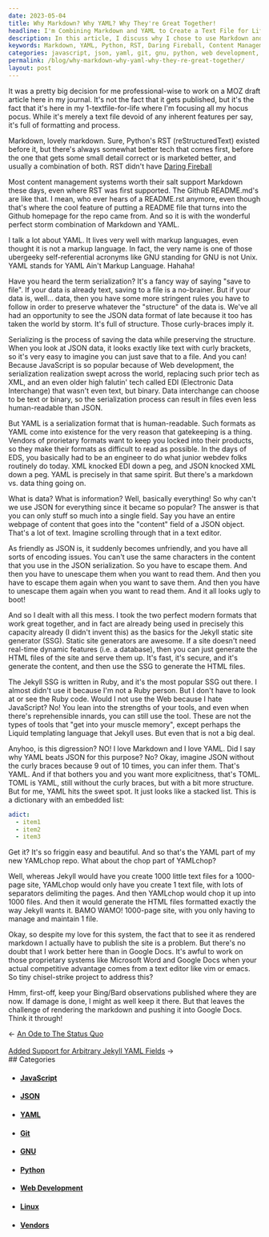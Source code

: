 ```yaml
---
date: 2023-05-04
title: Why Markdown? Why YAML? Why They're Great Together!
headline: I'm Combining Markdown and YAML to Create a Text File for Life!
description: In this article, I discuss why I chose to use Markdown and YAML together for my 1-textfile-for-life system. I explain why Markdown is popular and why YAML is a great serialization format that is human-readable. I also discuss the benefits of using a static site generator like Jekyll and how YAMLchop can help with creating a 1000-page site from 1 file. Finally, I explore how to render the markdown.
keywords: Markdown, YAML, Python, RST, Daring Fireball, Content Management Systems, Github, README.md, README.rst, Serialization, JSON, XML, EDI, Electronic Data Interchange, Binary, JavaScript, Web Development, YAML Ain't Markup Language, Structure, Curly-Braces, EDS, GNU, Unix, Gatekeeping, Proprietary Formats, Vendors, Human-Readable, JSON Data Format
categories: javascript, json, yaml, git, gnu, python, web development, linux, vendor
permalink: /blog/why-markdown-why-yaml-why-they-re-great-together/
layout: post
---
```



It was a pretty big decision for me professional-wise to work on a MOZ draft
article here in my journal. It's not the fact that it gets published, but it's
the fact that it's here in my 1-textfile-for-life where I'm focusing all my
hocus pocus. While it's merely a text file devoid of any inherent features per
say, it's full of formatting and process.

Markdown, lovely markdown. Sure, Python's RST (reStructuredText) existed before
it, but there's always somewhat better tech that comes first, before the one
that gets some small detail correct or is marketed better, and usually a
combination of both. RST didn't have [Daring
Fireball](https://daringfireball.net/projects/markdown/)

Most content management systems worth their salt support Markdown these days,
even where RST was first supported. The Github README.md's are like that. I
mean, who ever hears of a README.rst anymore, even though that's where the cool
feature of putting a README file that turns into the Github homepage for the
repo came from. And so it is with the wonderful perfect storm combination of
Markdown and YAML.

I talk a lot about YAML. It lives very well with markup languages, even thought
it is not a markup language. In fact, the very name is one of those ubergeeky
self-referential acronyms like GNU standing for GNU is not Unix. YAML stands
for YAML Ain't Markup Language. Hahaha!

Have you heard the term serialization? It's a fancy way of saying "save to
file". If your data is already text, saving to a file is a no-brainer. But if
your data is, well... data, then you have some more stringent rules you have to
follow in order to preserve whatever the "structure" of the data is. We've all
had an opportunity to see the JSON data format of late because it too has taken
the world by storm. It's full of structure. Those curly-braces imply it.

Serializing is the process of saving the data while preserving the structure.
When you look at JSON data, it looks exactly like text with curly brackets, so
it's very easy to imagine you can just save that to a file. And you can!
Because JavaScript is so popular because of Web development, the serialization
realization swept across the world, replacing such prior tech as XML, and an
even older high falutin' tech called EDI (Electronic Data Interchange) that
wasn't even text, but binary. Data interchange can choose to be text or binary,
so the serialization process can result in files even less human-readable than
JSON.

But YAML is a serialization format that is human-readable. Such formats as YAML
come into existence for the very reason that gatekeeping is a thing. Vendors of
prorietary formats want to keep you locked into their products, so they make
their formats as difficult to read as possible. In the days of EDS, you
basically had to be an engineer to do what junior webdev folks routinely do
today. XML knocked EDI down a peg, and JSON knocked XML down a peg. YAML is
precisely in that same spirit. But there's a markdown vs. data thing going on.

What is data? What is information? Well, basically everything! So why can't we
use JSON for everything since it became so popular? The answer is that you can
only stuff so much into a single field. Say you have an entire webpage of
content that goes into the "content" field of a JSON object. That's a lot of
text. Imagine scrolling through that in a text editor. 

As friendly as JSON is, it suddenly becomes unfriendly, and you have all sorts
of encoding issues. You can't use the same characters in the content that you
use in the JSON serialization. So you have to escape them. And then you have to
unescape them when you want to read them. And then you have to escape them
again when you want to save them. And then you have to unescape them again when
you want to read them. And it all looks ugly to boot!

And so I dealt with all this mess. I took the two perfect modern formats that
work great together, and in fact are already being used in precisely this
capacity already (I didn't invent this) as the basics for the Jekyll static
site generator (SSG). Static site generators are awesome. If a site doesn't
need real-time dynamic features (i.e. a database), then you can just generate
the HTML files of the site and serve them up. It's fast, it's secure, and it's
generate the content, and then use the SSG to generate the HTML files.

The Jekyll SSG is written in Ruby, and it's the most popular SSG out there. I
almost didn't use it because I'm not a Ruby person. But I don't have to look at
or see the Ruby code. Would I not use the Web because I hate JavaScript? No!
You lean into the strengths of your tools, and even when there's reprehensible
innards, you can still use the tool. These are not the types of tools that "get
into your muscle memory", except perhaps the Liquid templating language that
Jekyll uses. But even that is not a big deal.

Anyhoo, is this digression? NO! I love Markdown and I love YAML. Did I say why
YAML beats JSON for this purpose? No? Okay, imagine JSON without the curly
braces because 9 out of 10 times, you can infer them. That's YAML. And if that
bothers you and you want more explicitness, that's TOML. TOML is YAML, still
without the curly braces, but with a bit more structure. But for me, YAML hits
the sweet spot. It just looks like a stacked list. This is a dictionary with an
embedded list:

```yaml
adict:
  - item1
  - item2
  - item3
```

Get it? It's so friggin easy and beautiful. And so that's the YAML part of my
new YAMLchop repo. What about the chop part of YAMLchop?

Well, whereas Jekyll would have you create 1000 little text files for a
1000-page site, YAMLchop would only have you create 1 text file, with lots of 
separators delimiting the pages. And then YAMLchop would chop it up into 1000
files. And then it would generate the HTML files formatted exactly the way
Jekyll wants it. BAMO WAMO! 1000-page site, with you only having to manage and
maintain 1 file.

Okay, so despite my love for this system, the fact that to see it as rendered
markdown I actually have to publish the site is a problem. But there's no doubt
that I work better here than in Google Docs. It's awful to work on those
proprietary systems like Microsoft Word and Google Docs when your actual
competitive advantage comes from a text editor like vim or emacs. So tiny
chisel-strike project to address this?

Hmm, first-off, keep your Bing/Bard observations published where they are now.
If damage is done, I might as well keep it there. But that leaves the challenge
of rendering the markdown and pushing it into Google Docs. Think it through!

<div class="arrow-links"><div class="post-nav-prev"><span class="arrow">&larr;&nbsp;</span><a href="/blog/an-ode-to-the-status-quo/">An Ode to The Status Quo</a></div> &nbsp; <div class="post-nav-next"><a href="/blog/added-support-for-arbitrary-jekyll-yaml-fields/">Added Support for Arbitrary Jekyll YAML Fields</a><span class="arrow">&nbsp;&rarr;</span></div></div>
## Categories

<ul>
<li><h4><a href='/javascript/'>JavaScript</a></h4></li>
<li><h4><a href='/json/'>JSON</a></h4></li>
<li><h4><a href='/yaml/'>YAML</a></h4></li>
<li><h4><a href='/git/'>Git</a></h4></li>
<li><h4><a href='/gnu/'>GNU</a></h4></li>
<li><h4><a href='/python/'>Python</a></h4></li>
<li><h4><a href='/web-development/'>Web Development</a></h4></li>
<li><h4><a href='/linux/'>Linux</a></h4></li>
<li><h4><a href='/vendor/'>Vendors</a></h4></li></ul>